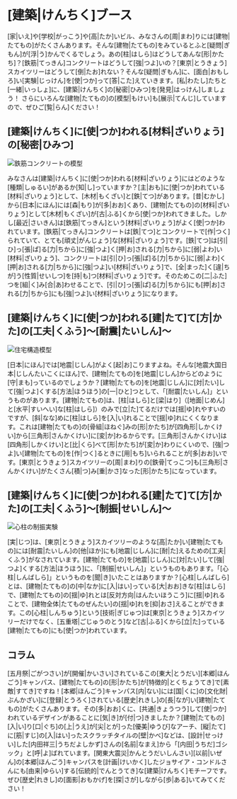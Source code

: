 # [建築|けんちく]ブース

[家|いえ]や[学校|がっこう]や[高|たか]いビル、みなさんの[周|まわ]りには[建物|たてもの]がたくさんあります。そんな[建物|たてもの]をみているとふと[疑問|ぎもん]が[浮|う]かんでくるでしょう。あの[柱|はしら]はどうしてあんな[形|かたち]？[鉄筋|てっきん]コンクリートはどうして[強|つよ]いの？[東京|とうきょう]スカイツリーはどうして[倒|たお]れない？そんな[疑問|ぎもん]に、[面白|おもしろ]い[実験|じっけん]を[使|つか]って[答|こた]えていきます。[私|わたし]たちと[一緒|いっしょ]に、[建築|けんちく]の[秘密|ひみつ]を[発見|はっけん]しましょう！ さらにいろんな[建物|たてもの]の[模型|もけい]も[展示|てんじ]していますので、ぜひご[覧|らん]ください！

## [建築|けんちく]に[使|つか]われる[材料|ざいりょう]の[秘密|ひみつ]

![鉄筋コンクリートの模型](/img/architecture/IMG_5472.jpg)

みなさんは[建築|けんちく]に[使|つか]われる[材料|ざいりょう]にはどのような[種類|しゅるい]があるか[知|し]っていますか？[主|おも]に[使|つか]われている[材料|ざいりょう]として、[木材|もくざい]と[鉄|てつ]があります。[昔|むかし]から[日本|にほん]には[森|もり]が[多|おお]くあり、[建物|たてもの]の[材料|ざいりょう]として[木材|もくざい]が[古|ふる]くから[使|つか]われてきました。しかし[最近|さいきん]は[鉄筋|てっきん]という[材料|ざいりょう]がよく[使|つか]われています。[鉄筋|てっきん]コンクリートは[鉄|てつ]とコンクリートで[作|つく]られていて、とても[頑丈|がんじょう]な[材料|ざいりょう]です。[鉄|てつ]は[引|ひ]っ[張|ぱ]る[力|ちから]に[強|つよ]く[押|お]される[力|ちから]に[弱|よわ]い[材料|ざいりょう]、コンクリートは[引|ひ]っ[張|ぱ]る[力|ちから]に[弱|よわ]く[押|お]される[力|ちから]に[強|つよ]い[材料|ざいりょう]で、[全|まった]く[違|ちが]う[性質|せいしつ]を[持|も]つ[材料|ざいりょう]です。そのためこの[二|ふた]つを[組|く]み[合|あ]わせることで、[引|ひ]っ[張|ぱ]る[力|ちから]にも[押|お]される[力|ちから]にも[強|つよ]い[材料|ざいりょう]になります。

## [建築|けんちく]に[使|つか]われる[建|たて]て[方|かた]の[工夫|くふう]〜[耐震|たいしん]〜

![住宅構造模型](/img/architecture/IMG_5468.jpg)

[日本|にほん]では[地震|じしん]がよく[起|お]こりますよね。そんな[地震大国日本|じしんたいこくにほん]で、[建物|たてもの]を[地震|じしん]からどのように[守|まも]っているのでしょうか？[建物|たてもの]を[地震|じしん]に[対|たい]して[強|つよ]くする[方法|ほうほう]の[一|ひと]つとして、「[耐震|たいしん]」というものがあります。[建物|たてもの]は、[柱|はしら]と[梁|はり]（[地面|じめん]と[水平|すいへい]な[柱|はしら]）のみで[立|た]てるだけでは[揺|ゆ]れやすいのですが、[斜|なな]めに[柱|はしら]を[入|い]れることで[揺|ゆ]れにくくなります。これは[建物|たてもの]の[骨組|ほねぐ]みの[形|かたち]が[四角形|しかくけい]から[三角形|さんかくけい]に[変|か]わるからです。[三角形|さんかくけい]は[四角形|しかくけい]と[比|くら]べて[形|かたち]が[変|か]わりにくいので、[強|つよ]い[建物|たてもの]を[作|つく]るときに[用|もち]いられることが[多|おお]いです。[東京|とうきょう]スカイツリーの[周|まわ]りの[鉄骨|てっこつ]も[三角形|さんかくけい]がたくさん[積|つ]み[重|かさ]なった[形|かたち]になっています。

## [建築|けんちく]に[使|つか]われる[建|たて]て[方|かた]の[工夫|くふう]〜[制振|せいしん]〜

![心柱の制振実験](/img/architecture/IMG_5470.jpg)

[実|じつ]は、[東京|とうきょう]スカイツリーのような[高|たか]い[建物|たてもの]には[耐震|たいしん]の[他|ほか]にも[地震|じしん]に[耐|た]えるための[工夫|くふう]がなされています。[建物|たてもの]を[地震|じしん]に[対|たい]して[強|つよ]くする[方法|ほうほう]に、「[制振|せいしん]」というものもあります。「[心柱|しんばしら]」というものを[聞|き]いたことはありますか？[心柱|しんばしら]とは、[建物|たてもの]の[中|なか]に[入|はい]っている[大|おお]きな[柱|はしら]で、[建物|たてもの]の[揺|ゆ]れとは[反対方向|はんたいほうこう]に[揺|ゆ]れることで、[建物全体|たてものぜんたい]の[揺|ゆ]れを[抑|おさ]えることができます。この[心柱|しんちゅう]という[技術|ぎじゅつ]は[東京|とうきょう]スカイツリーだけでなく、[五重塔|ごじゅうのとう]など[古|ふる]くから[立|た]っている[建物|たてもの]にも[使|つか]われています。

## コラム

[五月祭|ごがつさい]が[開催|かいさい]されているこの[東大|とうだい][本郷|ほんごう]キャンパス、[建物|たてもの]の[形|かたち]が[特徴的|とくちょうてき]で[素敵|すてき]ですね！[本郷|ほんごう]キャンパス[内|ない]には[国|くに]の[文化財|ぶんかざい]に[登録|とうろく]されている[歴史|れきし]の[長|なが]い[建物|たてもの]がたくさんあります。その[多|おお]くに、[共通|きょうつう]して[使|つか]われているデザインがあることに[気|き]が[付|つ]きましたか？[建物|たてもの][入|い]り[口|ぐち]の[上|うえ]が[尖|とが]った[優美|ゆうび]なアーチ、[縦|たて]に[筋|すじ]の[入|はい]ったスクラッチタイルの[壁|かべ]などは、[設計|せっけい]した[内田祥三|うちだよしかず]さんの[名前|なまえ]から「[内田|うちだ]ゴシック」と[呼|よ]ばれています。[関東大震災|かんとうだいしんさい][以前|いぜん]の[本郷|ほんごう]キャンパスを[計画|けいかく]したジョサイア・コンドルさんにも[由来|ゆらい]する[伝統的|でんとうてき]な[建築|けんちく]モチーフです。ぜひ[歴史|れきし]の[面影|おもかげ]を[探|さが]しながら[歩|ある]いてみてください！